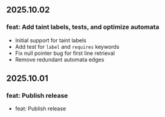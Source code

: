 ## 2025.10.02
### feat: Add taint labels, tests, and optimize automata
- Initial support for taint labels
- Add test for `label` and `requires` keywords
- Fix null pointer bug for first line retrieval
- Remove redundant automata edges
## 2025.10.01
### feat: Publish release
- feat: Publish release
